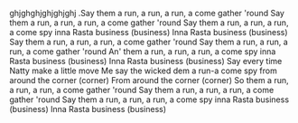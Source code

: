 ghjghghjghjghjghj
.Say them a run, a run, a run, a come gather 'round
Say them a run, a run, a run, a come gather 'round
Say them a run, a run, a run, a come spy inna Rasta business (business)
Inna Rasta business (business)
Say them a run, a run, a run, a come gather 'round
Say them a run, a run, a run, a come gather 'round
An' them a run, a run, a run, a come spy inna Rasta business (business)
Inna Rasta business (business)
Say every time Natty make a little move
Me say the wicked dem a run-a come spy from around the corner (corner)
From around the corner (corner)
So them a run, a run, a run, a come gather 'round
Say them a run, a run, a run, a come gather 'round
Say them a run, a run, a run, a come spy inna Rasta business (business)
Inna Rasta business (business)
